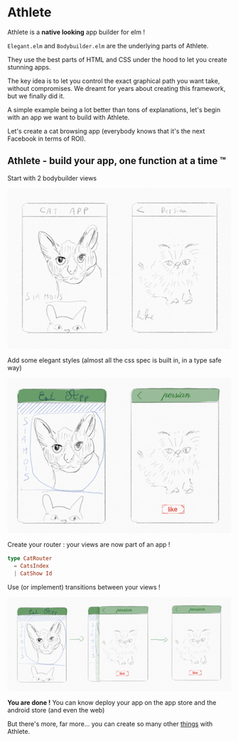 # Athlete

Athlete is a **native looking** app builder for elm !

`Elegant.elm` and `Bodybuilder.elm` are the underlying parts of Athlete.

They use the best parts of HTML and CSS under the hood to let you create stunning apps.

The key idea is to let you control the exact graphical path you want take, without compromises. We dreamt for years about creating this framework, but we finally did it.

A simple example being a lot better than tons of explanations, let's begin with an app we want to build with Athlete.

Let's create a cat browsing app (everybody knows that it's the next Facebook in terms of ROI).

## Athlete - build your app, **one function at a time ™**

Start with 2 bodybuilder views

![Bodybuilder](readme/bodybuilder.png)

Add some elegant styles (almost all the css spec is built in, in a type safe way)

![Elegant](readme/elegant.png)

Create your router : your views are now part of an app !

``` elm
type CatRouter
  = CatsIndex
  | CatShow Id
```

Use (or implement) transitions between your views !

![Transitions](readme/transitions.png)

**You are done !** You can know deploy your app on the app store and the android store (and even the web)

But there's more, far more... you can create so many other [things](https://elm-bodybuilder.github.io/elegant) with Athlete.
